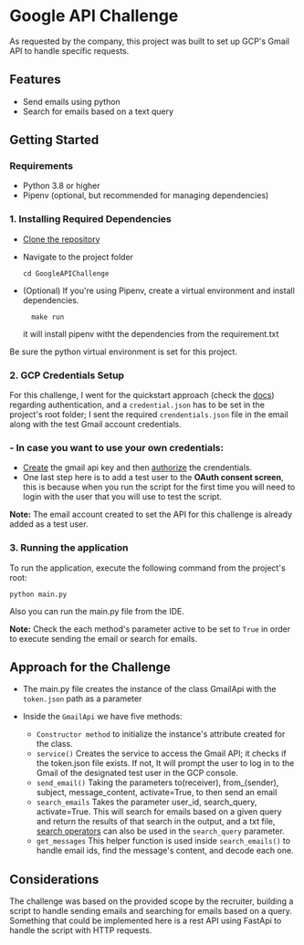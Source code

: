 # Google API Challenge
As requested by the company, this project was built to set up GCP's Gmail API to handle specific requests.


## Features
- Send emails using python
- Search for emails based on a text query


## Getting Started

### Requirements
- Python 3.8 or higher
- Pipenv (optional, but recommended for managing dependencies)

### 1. Installing Required Dependencies
- [Clone the repository](https://github.com/jorgesisco/GoogleAPIChallenge)
- Navigate to the project folder
    ```
    cd GoogleAPIChallenge
    ```
- (Optional) If you're using Pipenv, create a virtual environment and install dependencies.

  ```
    make run
   ```
    it will install pipenv witht the dependencies from the requirement.txt

Be sure the python virtual environment is set for this project.

### 2. GCP Credentials Setup

For this challenge, I went for the quickstart approach (check the [docs](https://developers.google.com/gmail/api/quickstart/python#set_up_your_environment)) regarding authentication, and a ```credential.json``` has 
to be set in the project's root folder; I sent the required ```crendentials.json``` file in the email along with the test Gmail account credentials.


### - In case you want to use your own credentials:
- [Create](https://developers.google.com/gmail/api/quickstart/python#enable_the_api)
the gmail api key and then [authorize](https://developers.google.com/gmail/api/quickstart/python#authorize_credentials_for_a_desktop_application) 
the crendentials.
- One last step here is to add a test user to the **OAuth consent screen**, this is because when you run the script for the first time you will need to login with the user that you will use to test the script.

**Note:** The email account created to set the API for this challenge is already added as a test user.

### 3. Running the application
To run the application, execute the following command from the project's root:

```
python main.py
```

Also you can run the main.py file from the IDE.

**Note:** Check the each method's parameter active to be set to ```True``` in order to execute sending the email or search for emails.


## Approach for the Challenge
- The main.py file creates the instance of the class GmailApi with the ```token.json``` path as a parameter


- Inside the ```GmailApi``` we have five methods:

  - ```Constructor method``` to initialize the instance's attribute created for the class.
  - ```service()``` Creates the service to access the Gmail API; it checks if the token.json file exists. If not, It will prompt the user to log in to the Gmail of the designated test user in the GCP console.
  - ```send_email()``` Taking the parameters to(receiver), from_(sender), subject, message_content, activate=True, to then send an email
  - ```search_emails``` Takes the parameter user_id, search_query, activate=True. This will search for emails based on a given query and return the results of that search in the output, and a txt file, [search operators](https://support.google.com/mail/answer/7190?hl=en) can also be used in the ```search_query``` parameter.
  - ```get_messages``` This helper function is used inside ```search_emails()``` to handle email ids, find the message's content, and decode each one.

##  Considerations
The challenge was based on the provided scope by the recruiter, building a script to handle sending emails and searching for emails based on a query.
Something that could be implemented here is a rest API using FastApi to handle the script with HTTP requests.